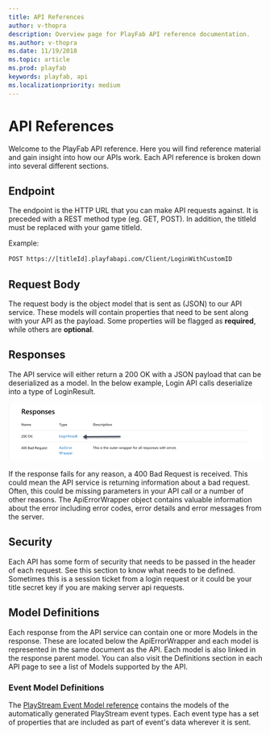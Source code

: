 ```yaml
---
title: API References
author: v-thopra
description: Overview page for PlayFab API reference documentation.
ms.author: v-thopra
ms.date: 11/19/2018
ms.topic: article
ms.prod: playfab
keywords: playfab, api
ms.localizationpriority: medium
---
```


# API References

Welcome to the PlayFab API reference. Here you will find reference material and gain insight into how our APIs work. Each API reference is broken down into several different sections.

## Endpoint

The endpoint is the HTTP URL that you can make API requests against. It is preceded with a REST method type (eg. GET, POST). In addition, the titleId must be replaced with your game titleId.

Example:

```html
POST https://[titleId].playfabapi.com/Client/LoginWithCustomID
```

## Request Body

The request body is the object model that is sent as (JSON) to our API service. These models will contain properties that need to be sent along with your API as the payload. Some properties will be flagged as **required**, while others are **optional**.

## Responses

The API service will either return a 200 OK with a JSON payload that can be deserialized as a model. In the below example, Login API calls deserialize into a type of LoginResult.

![Responses](images/responses.png)

If the response fails for any reason, a 400 Bad Request is received. This could mean the API service is returning information about a bad request. Often, this could be missing parameters in your API call or a number of other reasons. The ApiErrorWrapper object contains valuable information about the error including error codes, error details and error messages from the server.

## Security

Each API has some form of security that needs to be passed in the header of each request. See this section to know what needs to be defined. Sometimes this is a session ticket from a login request or it could be your title secret key if you are making server api requests.

## Model Definitions

Each response from the API service can contain one or more Models in the response. These are located below the ApiErrorWrapper and each model is represented in the same document as the API. Each model is also linked in the response parent model. You can also visit the Definitions section in each API page to see a list of Models supported by the API.

### Event Model Definitions

The [PlayStream Event Model reference](events/index.md) contains the models of the automatically generated PlayStream event types. Each event type has a set of properties that are included as part of event's data wherever it is sent.
